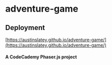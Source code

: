 # adventure-game

## Deployment
[https://austinslatey.github.io/adventure-game/](https://austinslatey.github.io/adventure-game/)


#### A CodeCademy Phaser.js project 